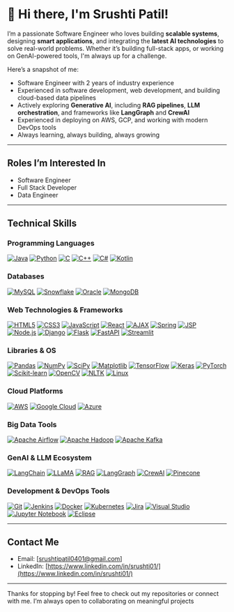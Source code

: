 # 👋 Hi there, I'm Srushti Patil!

I’m a passionate Software Engineer who loves building **scalable systems**, designing **smart applications**, and integrating the **latest AI technologies** to solve real-world problems. Whether it’s building full-stack apps, or working on GenAI-powered tools, I'm always up for a challenge.

Here’s a snapshot of me:
- Software Engineer with 2 years of industry experience
- Experienced in software development, web development, and building cloud-based data pipelines
- Actively exploring **Generative AI**, including **RAG pipelines**, **LLM orchestration**, and frameworks like **LangGraph** and **CrewAI**
- Experienced in deploying on AWS, GCP, and working with modern DevOps tools
- Always learning, always building, always growing

---

## Roles I’m Interested In
- Software Engineer  
- Full Stack Developer  
- Data Engineer   

---

## Technical Skills

### Programming Languages 
[![Java](https://img.shields.io/badge/Java-ED8B00?style=for-the-badge&logo=openjdk&logoColor=white)](https://www.java.com/)
[![Python](https://img.shields.io/badge/Python-3776AB?style=for-the-badge&logo=python&logoColor=white)](https://www.python.org/)
[![C](https://img.shields.io/badge/C-00599C?style=for-the-badge&logo=c&logoColor=white)](https://en.wikipedia.org/wiki/C_(programming_language))
[![C++](https://img.shields.io/badge/C++-00599C?style=for-the-badge&logo=c%2B%2B&logoColor=white)](https://isocpp.org/)
[![C#](https://img.shields.io/badge/C%23-239120?style=for-the-badge&logo=c-sharp&logoColor=white)](https://learn.microsoft.com/en-us/dotnet/csharp/)
[![Kotlin](https://img.shields.io/badge/Kotlin-0095D5?style=for-the-badge&logo=kotlin&logoColor=white)](https://kotlinlang.org/)

### Databases
[![MySQL](https://img.shields.io/badge/MySQL-4479A1?style=for-the-badge&logo=mysql&logoColor=white)](https://www.mysql.com/)
[![Snowflake](https://img.shields.io/badge/Snowflake-29B5E8?style=for-the-badge&logo=snowflake&logoColor=white)](https://www.snowflake.com/)
[![Oracle](https://img.shields.io/badge/Oracle-F80000?style=for-the-badge&logo=oracle&logoColor=white)](https://www.oracle.com/)
[![MongoDB](https://img.shields.io/badge/MongoDB-47A248?style=for-the-badge&logo=mongodb&logoColor=white)](https://www.mongodb.com/)

### Web Technologies & Frameworks
[![HTML5](https://img.shields.io/badge/HTML5-E34F26?style=for-the-badge&logo=html5&logoColor=white)](https://developer.mozilla.org/en-US/docs/Web/HTML)
[![CSS3](https://img.shields.io/badge/CSS3-1572B6?style=for-the-badge&logo=css3&logoColor=white)](https://developer.mozilla.org/en-US/docs/Web/CSS)
[![JavaScript](https://img.shields.io/badge/JavaScript-F7DF1E?style=for-the-badge&logo=javascript&logoColor=black)](https://developer.mozilla.org/en-US/docs/Web/JavaScript)
[![React](https://img.shields.io/badge/React-20232A?style=for-the-badge&logo=react&logoColor=61DAFB)](https://reactjs.org/)
[![AJAX](https://img.shields.io/badge/AJAX-005571?style=for-the-badge&logo=jquery&logoColor=white)](https://developer.mozilla.org/en-US/docs/Web/Guide/AJAX)
[![Spring](https://img.shields.io/badge/Spring-6DB33F?style=for-the-badge&logo=spring&logoColor=white)](https://spring.io/)
[![JSP](https://img.shields.io/badge/JSP-007396?style=for-the-badge&logo=java&logoColor=white)](https://docs.oracle.com/javaee/7/tutorial/servlets012.htm)
[![Node.js](https://img.shields.io/badge/Node.js-339933?style=for-the-badge&logo=nodedotjs&logoColor=white)](https://nodejs.org/)
[![Django](https://img.shields.io/badge/Django-092E20?style=for-the-badge&logo=django&logoColor=white)](https://www.djangoproject.com/)
[![Flask](https://img.shields.io/badge/Flask-000000?style=for-the-badge&logo=flask&logoColor=white)](https://flask.palletsprojects.com/)
[![FastAPI](https://img.shields.io/badge/FastAPI-005571?style=for-the-badge&logo=fastapi&logoColor=white)](https://fastapi.tiangolo.com/)
[![Streamlit](https://img.shields.io/badge/Streamlit-FF4B4B?style=for-the-badge&logo=streamlit&logoColor=white)](https://streamlit.io/)

### Libraries & OS
[![Pandas](https://img.shields.io/badge/Pandas-150458?style=for-the-badge&logo=pandas&logoColor=white)](https://pandas.pydata.org/)
[![NumPy](https://img.shields.io/badge/NumPy-013243?style=for-the-badge&logo=numpy&logoColor=white)](https://numpy.org/)
[![SciPy](https://img.shields.io/badge/SciPy-8CAAE6?style=for-the-badge&logo=scipy&logoColor=white)](https://www.scipy.org/)
[![Matplotlib](https://img.shields.io/badge/Matplotlib-11557C?style=for-the-badge&logo=matplotlib&logoColor=white)](https://matplotlib.org/)
[![TensorFlow](https://img.shields.io/badge/TensorFlow-FF6F00?style=for-the-badge&logo=tensorflow&logoColor=white)](https://www.tensorflow.org/)
[![Keras](https://img.shields.io/badge/Keras-D00000?style=for-the-badge&logo=keras&logoColor=white)](https://keras.io/)
[![PyTorch](https://img.shields.io/badge/PyTorch-EE4C2C?style=for-the-badge&logo=pytorch&logoColor=white)](https://pytorch.org/)
[![Scikit-learn](https://img.shields.io/badge/scikit--learn-F7931E?style=for-the-badge&logo=scikit-learn&logoColor=white)](https://scikit-learn.org/)
[![OpenCV](https://img.shields.io/badge/OpenCV-5C3EE8?style=for-the-badge&logo=opencv&logoColor=white)](https://opencv.org/)
[![NLTK](https://img.shields.io/badge/NLTK-9C27B0?style=for-the-badge&logo=python&logoColor=white)](https://www.nltk.org/)
[![Linux](https://img.shields.io/badge/Linux-FCC624?style=for-the-badge&logo=linux&logoColor=black)](https://www.linux.org/)

### Cloud Platforms  
[![AWS](https://img.shields.io/badge/AWS-232F3E?style=for-the-badge&logo=amazonaws&logoColor=white)](https://aws.amazon.com/) [![Google Cloud](https://img.shields.io/badge/GCP-4285F4?style=for-the-badge&logo=googlecloud&logoColor=white)](https://cloud.google.com/) [![Azure](https://img.shields.io/badge/Azure-0078D4?style=for-the-badge&logo=microsoftazure&logoColor=white)](https://azure.microsoft.com/)

### Big Data Tools  
[![Apache Airflow](https://img.shields.io/badge/Airflow-017CEE?style=for-the-badge&logo=apacheairflow&logoColor=white)](https://airflow.apache.org/) [![Apache Hadoop](https://img.shields.io/badge/Hadoop-66CCFF?style=for-the-badge&logo=apachehadoop&logoColor=black)](https://hadoop.apache.org/) [![Apache Kafka](https://img.shields.io/badge/Kafka-231F20?style=for-the-badge&logo=apachekafka&logoColor=white)](https://kafka.apache.org/)

### GenAI & LLM Ecosystem  
[![LangChain](https://img.shields.io/badge/LangChain-000000?style=for-the-badge&logo=langchain&logoColor=white)](https://www.langchain.com/) [![LLaMA](https://img.shields.io/badge/LLaMA-005571?style=for-the-badge&logo=meta&logoColor=white)](https://ai.meta.com/llama/) [![RAG](https://img.shields.io/badge/RAG%20Pipelines-blueviolet?style=for-the-badge)]() [![LangGraph](https://img.shields.io/badge/LangGraph-6E00FF?style=for-the-badge)](https://langgraph.dev) [![CrewAI](https://img.shields.io/badge/CrewAI-000000?style=for-the-badge&logo=data:image/svg+xml;base64,YOUR_BASE64_ENCODED_LOGO&logoColor=white)](https://www.crewai.com/) [![Pinecone](https://img.shields.io/badge/Pinecone-03A9F4?style=for-the-badge&logo=pinecone&logoColor=white)](https://www.pinecone.io/)


### Development & DevOps Tools  
[![Git](https://img.shields.io/badge/Git-F05032?style=for-the-badge&logo=git&logoColor=white)](https://git-scm.com/) [![Jenkins](https://img.shields.io/badge/Jenkins-D24939?style=for-the-badge&logo=jenkins&logoColor=white)](https://www.jenkins.io/) [![Docker](https://img.shields.io/badge/Docker-2496ED?style=for-the-badge&logo=docker&logoColor=white)](https://www.docker.com/) [![Kubernetes](https://img.shields.io/badge/Kubernetes-326CE5?style=for-the-badge&logo=kubernetes&logoColor=white)](https://kubernetes.io/) [![Jira](https://img.shields.io/badge/Jira-0052CC?style=for-the-badge&logo=jira&logoColor=white)](https://www.atlassian.com/software/jira) [![Visual Studio](https://img.shields.io/badge/Visual_Studio-5C2D91?style=for-the-badge&logo=visualstudio&logoColor=white)](https://visualstudio.microsoft.com/) [![Jupyter Notebook](https://img.shields.io/badge/Jupyter_Notebook-DA5B0B?style=for-the-badge&logo=jupyter&logoColor=white)](https://jupyter.org/) [![Eclipse](https://img.shields.io/badge/Eclipse-2C2255?style=for-the-badge&logo=eclipseide&logoColor=white)](https://www.eclipse.org/)

---

## Contact Me
- Email: [srushtipatil0401@gmail.com]
- LinkedIn: [https://www.linkedin.com/in/srushti01/](https://www.linkedin.com/in/srushti01/)

---

Thanks for stopping by! Feel free to check out my repositories or connect with me. I’m always open to collaborating on meaningful projects 
